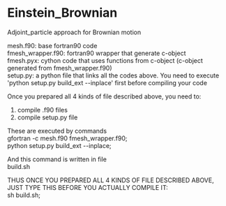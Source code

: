 # Einstein_Brownian
Adjoint_particle approach for Brownian motion  

mesh.f90: base fortran90 code  
fmesh_wrapper.f90: fortran90 wrapper that generate c-object  
fmesh.pyx: cython code that uses functions from c-object (c-object generated from fmesh_wrapper.f90)  
setup.py: a python file that links all the codes above. You need to execute 'python setup.py build_ext --inplace' first before compiling your code  

Once you prepared all 4 kinds of file described above, you need to:  
1. compile .f90 files  
2. compile setup.py file  

These are executed by commands  
gfortran -c mesh.f90 fmesh_wrapper.f90;  
python setup.py build_ext --inplace;  

And this command is written in file  
build.sh  

THUS ONCE YOU PREPARED ALL 4 KINDS OF FILE DESCRIBED ABOVE, JUST TYPE THIS BEFORE YOU ACTUALLY COMPILE IT:  
sh build.sh;  
